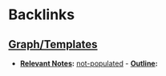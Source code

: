 
# Backlinks
## [Graph/Templates](<Graph/Templates.md>)
- **[Relevant Notes](<Relevant Notes.md>):** [not-populated](<not-populated.md>)
                - **[Outline](<Outline.md>):**

